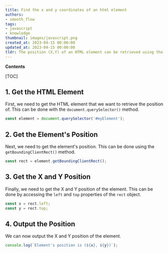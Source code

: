 ```yaml
---
title: Find the x and y coordinates of an html element
authors:
- smooth_flow
tags:
- javascript
- knowledge
thumbnail: images/javascript.png
created_at: 2023-04-15 00:00:00
updated_at: 2023-04-15 00:00:00
tldr: The position (X,Y) of an HTML element can be retrieved using the element`s getBoundingClientRect() method.
---
```


**Contents**

[TOC]

## 1. Get the HTML Element

First, we need to get the HTML element that we want to retrieve the position of. This can be done with the `document.querySelector()` method.

```js
const element = document.querySelector('#myElement');
```

## 2. Get the Element's Position

Next, we need to get the element's position. This can be done using the `getBoundingClientRect()` method.

```js
const rect = element.getBoundingClientRect();
```

## 3. Get the X and Y Position

Finally, we need to get the X and Y position of the element. This can be done by accessing the `left` and `top` properties of the `rect` object.

```js
const x = rect.left;
const y = rect.top;
```

## 4. Output the Position

We can now output the X and Y position of the element.

```js
console.log(`Element's position is (${x}, ${y})`);
```
